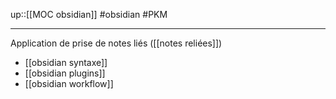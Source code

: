 up::[[MOC obsidian]]
#obsidian #PKM

----

Application de prise de notes liés ([[notes reliées]])

 - [[obsidian syntaxe]]
 - [[obsidian plugins]]
 - [[obsidian workflow]]



